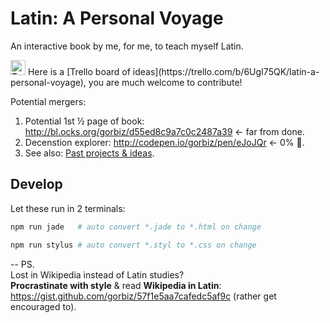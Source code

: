 # Latin: A Personal Voyage
An interactive book by me, for me, to teach myself Latin.

<img src="https://s3.amazonaws.com/trello/images/og/trello-icon.png?v=2013-08-15" alt="Trello logo" width="24" height="24" />
Here is a [Trello board of ideas](https://trello.com/b/6UgI75QK/latin-a-personal-voyage), you are much welcome to contribute!

Potential mergers:
 1. Potential 1st ½ page of book: http://bl.ocks.org/gorbiz/d55ed8c9a7c0c2487a39 ← far from done.
 2. Decenstion explorer: http://codepen.io/gorbiz/pen/eJoJQr ← 0% :art:.
 3. See also: [Past projects & ideas](https://github.com/gorbiz/latin-book/wiki/Past-projects-&-ideas).


## Develop
Let these run in 2 terminals:
```sh
npm run jade   # auto convert *.jade to *.html on change
```
```sh
npm run stylus # auto convert *.styl to *.css on change
```

--
PS.  
Lost in Wikipedia instead of Latin studies?  
**Procrastinate with style** & read **Wikipedia in Latin**: https://gist.github.com/gorbiz/57f1e5aa7cafedc5af9c (rather get encouraged to).
